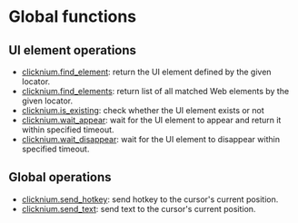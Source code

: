 # Global functions <!-- {docsify-ignore-all} -->

## UI element operations 
- [clicknium.find_element](./doc/api/python/find_element.md): return the UI element defined by the given locator.  
- [clicknium.find_elements](./doc/api/python/find_elements.md): return list of all matched Web elements by the given locator.
- [clicknium.is_existing](./doc/api/python/is_existing.md): check whether the UI element exists or not
- [clicknium.wait_appear](./doc/api/python/wait_appear.md): wait for the UI element to appear and return it within specified timeout.
- [clicknium.wait_disappear](./doc/api/python/wait_disappear.md): wait for the UI element to disappear within specified timeout.


## Global operations
- [clicknium.send_hotkey](./doc/api/python/send_hotkey.md): send hotkey to the cursor's current position.
- [clicknium.send_text](./doc/api/python/send_text.md): send text to  the cursor's current position.